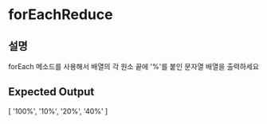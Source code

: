 # forEachReduce

## 설명

forEach 메소드를 사용해서 배열의 각 원소 끝에 '%'를 붙인 문자열 배열을 출력하세요

## Expected Output 

[ '100%', '10%', '20%', '40%' ]
